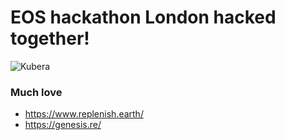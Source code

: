 # EOS hackathon London hacked together!

![Kubera](https://i.imgur.com/vDNZDay.jpg)


### Much love

* https://www.replenish.earth/
* https://genesis.re/
